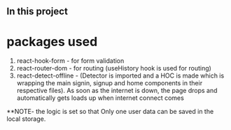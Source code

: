 ## In this project

# packages used

1. react-hook-form - for form validation
2. react-router-dom - for routing (useHistory hook is used for routing)
3. react-detect-offline - (Detector is imported and a HOC is made which is wrapping the main signin, signup and home components in their respective files). As soon as the internet is down, the page drops and automatically gets loads up when internet connect comes

\*\*NOTE- the logic is set so that Only one user data can be saved in the local storage.
